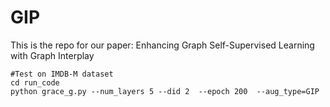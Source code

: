 # GIP
This is the repo for our paper: Enhancing Graph Self-Supervised Learning with Graph Interplay

```
#Test on IMDB-M dataset
cd run_code
python grace_g.py --num_layers 5 --did 2  --epoch 200  --aug_type=GIP
```
